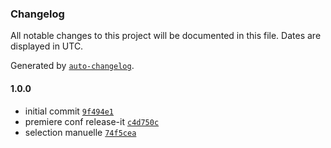 ### Changelog

All notable changes to this project will be documented in this file. Dates are displayed in UTC.

Generated by [`auto-changelog`](https://github.com/CookPete/auto-changelog).

#### 1.0.0

- initial commit [`9f494e1`](https://github.com/StyveLioumba/shuffle-team/commit/9f494e1d3caa1d11573ebe8636efa7109ee219c5)
- premiere conf release-it [`c4d750c`](https://github.com/StyveLioumba/shuffle-team/commit/c4d750c1fb0bd81a6620af0f2394e3f6c27bfaa5)
- selection manuelle [`74f5cea`](https://github.com/StyveLioumba/shuffle-team/commit/74f5cead691f38c239a6c04ff6af0c926f15935f)
